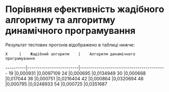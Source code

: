 # Порівняня ефективність жадібного алгоритму та алгоритму динамічного програмування

Результат тестових прогонів відображено в таблиці нижче:

    Х     |    Жадібний алгоритм    |    Алгоритм динамічного програмування    
----------|-------------------------|------------------------------------------
19        |0,000931                 |0,0097109
24        |0,000695                 |0,0134949
30        |0,000668                 |0,017044
36        |0,000751                 |0,0216404
42        |0,000864                 |0,0320694
48        |0,000795                 |0,0248933
54        |0,000725                 |0,0351687


